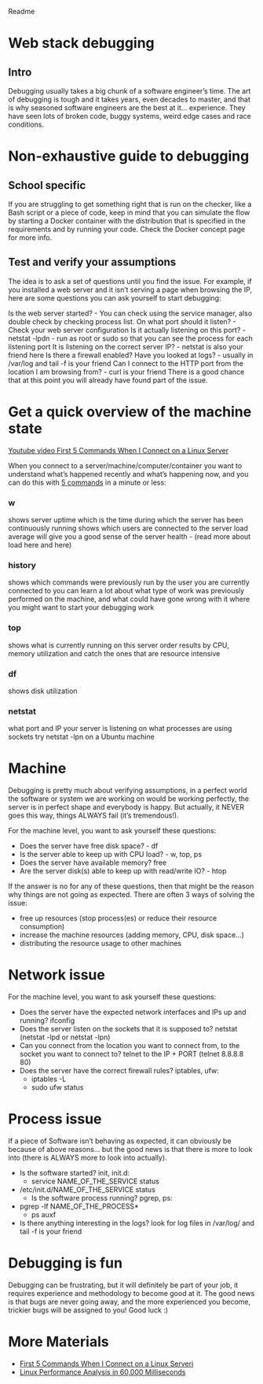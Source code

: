 Readme
# Web stack debugging
## Intro
Debugging usually takes a big chunk of a software engineer’s time. The art of debugging is tough and it takes years, even decades to master, and that is why seasoned software engineers are the best at it… experience. They have seen lots of broken code, buggy systems, weird edge cases and race conditions.

# Non-exhaustive guide to debugging
## School specific
If you are struggling to get something right that is run on the checker, like a Bash script or a piece of code, keep in mind that you can simulate the flow by starting a Docker container with the distribution that is specified in the requirements and by running your code. Check the Docker concept page for more info.

## Test and verify your assumptions
The idea is to ask a set of questions until you find the issue. For example, if you installed a web server and it isn’t serving a page when browsing the IP, here are some questions you can ask yourself to start debugging:

Is the web server started? - You can check using the service manager, also double check by checking process list.
On what port should it listen? - Check your web server configuration
Is it actually listening on this port? - netstat -lpdn - run as root or sudo so that you can see the process for each listening port
It is listening on the correct server IP? - netstat is also your friend here
Is there a firewall enabled?
Have you looked at logs? - usually in /var/log and tail -f is your friend
Can I connect to the HTTP port from the location I am browsing from? - curl is your friend
There is a good chance that at this point you will already have found part of the issue.

# Get a quick overview of the machine state
[Youtube video First 5 Commands When I Connect on a Linux Server](https://intranet.alxswe.com/rltoken/qdIjs52RG3ym8Z6JnNZ6hQ)

When you connect to a server/machine/computer/container you want to understand what’s happened recently and what’s happening now, and you can do this with [5 commands](https://intranet.alxswe.com/rltoken/C7hcMJxfvZqGpaNk3J2A9g) in a minute or less:

### w
shows server uptime which is the time during which the server has been continuously running
shows which users are connected to the server
load average will give you a good sense of the server health - (read more about load here and here)

### history
shows which commands were previously run by the user you are currently connected to
you can learn a lot about what type of work was previously performed on the machine, and what could have gone wrong with it
where you might want to start your debugging work

### top
shows what is currently running on this server
order results by CPU, memory utilization and catch the ones that are resource intensive

### df
shows disk utilization

### netstat
what port and IP your server is listening on
what processes are using sockets
try netstat -lpn on a Ubuntu machine

# Machine
Debugging is pretty much about verifying assumptions, in a perfect world the software or system we are working on would be working perfectly, the server is in perfect shape and everybody is happy. But actually, it NEVER goes this way, things ALWAYS fail (it’s tremendous!).

For the machine level, you want to ask yourself these questions:

* Does the server have free disk space? - df
* Is the server able to keep up with CPU load? - w, top, ps
* Does the server have available memory? free
* Are the server disk(s) able to keep up with read/write IO? - htop

If the answer is no for any of these questions, then that might be the reason why things are not going as expected. There are often 3 ways of solving the issue:

* free up resources (stop process(es) or reduce their resource consumption)
* increase the machine resources (adding memory, CPU, disk space…)
* distributing the resource usage to other machines

# Network issue
For the machine level, you want to ask yourself these questions:

* Does the server have the expected network interfaces and IPs up and running? ifconfig
* Does the server listen on the sockets that it is supposed to? netstat (netstat -lpd or netstat -lpn)
* Can you connect from the location you want to connect from, to the socket you want to connect to? telnet to the IP + PORT (telnet 8.8.8.8 80)
* Does the server have the correct firewall rules? iptables, ufw:
    * iptables -L
    * sudo ufw status

# Process issue
If a piece of Software isn’t behaving as expected, it can obviously be because of above reasons… but the good news is that there is more to look into (there is ALWAYS more to look into actually).

* Is the software started? init, init.d:
   -  service NAME_OF_THE_SERVICE status
* /etc/init.d/NAME_OF_THE_SERVICE status
   - Is the software process running? pgrep, ps:
* pgrep -lf NAME_OF_THE_PROCESS* 
   - ps auxf
* Is there anything interesting in the logs? look for log files in /var/log/ and tail -f is your friend

# Debugging is fun
Debugging can be frustrating, but it will definitely be part of your job, it requires experience and methodology to become good at it. The good news is that bugs are never going away, and the more experienced you become, trickier bugs will be assigned to you! Good luck :)


# More Materials
* [First 5 Commands When I Connect on a Linux Serveri](https://www.linux.com/training-tutorials/first-5-commands-when-i-connect-linux-server/)
* [Linux Performance Analysis in 60,000 Milliseconds](https://netflixtechblog.com/linux-performance-analysis-in-60-000-milliseconds-accc10403c55)
